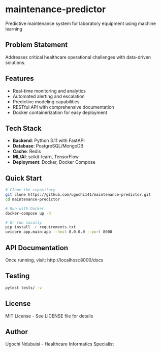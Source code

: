 # maintenance-predictor

Predictive maintenance system for laboratory equipment using machine learning

## Problem Statement
Addresses critical healthcare operational challenges with data-driven solutions.

## Features
- Real-time monitoring and analytics
- Automated alerting and escalation
- Predictive modeling capabilities
- RESTful API with comprehensive documentation
- Docker containerization for easy deployment

## Tech Stack
- **Backend**: Python 3.11 with FastAPI
- **Database**: PostgreSQL/MongoDB
- **Cache**: Redis
- **ML/AI**: scikit-learn, TensorFlow
- **Deployment**: Docker, Docker Compose

## Quick Start

```bash
# Clone the repository
git clone https://github.com/ugochi141/maintenance-predictor.git
cd maintenance-predictor

# Run with Docker
docker-compose up -d

# Or run locally
pip install -r requirements.txt
uvicorn app.main:app --host 0.0.0.0 --port 8000
```

## API Documentation
Once running, visit: http://localhost:8000/docs

## Testing
```bash
pytest tests/ -v
```

## License
MIT License - See LICENSE file for details

## Author
Ugochi Ndubuisi - Healthcare Informatics Specialist

